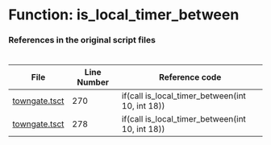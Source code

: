 # Function: is_local_timer_between 
### References in the original script files

#

| File | Line Number | Reference code |
| --- | --- | --- |
| [towngate.tsct](../../../out/towngate.tsct#L270) | 270 | if(call is_local_timer_between(int 10, int 18)) |
| [towngate.tsct](../../../out/towngate.tsct#L278) | 278 | if(call is_local_timer_between(int 10, int 18)) |
